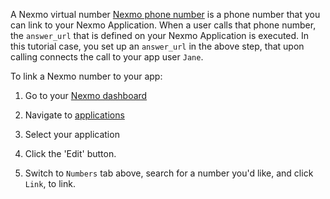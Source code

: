 A Nexmo virtual number [Nexmo phone number](/numbers/guides/numbers) is a phone number that you can link to your Nexmo Application. When a user calls that phone number, the `answer_url` that is defined on your Nexmo Application is executed. In this tutorial case, you set up an `answer_url` in the above step, that upon calling connects the call to your app user `Jane`.

To link a Nexmo number to your app:

1. Go to your [Nexmo dashboard](https://dashboard.nexmo.com)
2. Navigate to [applications](https://dashboard.nexmo.com/voice/your-applications)
3. Select your application
4. Click the 'Edit' button.

5. Switch to `Numbers` tab above, search for a number you'd like, and click `Link`, to link.